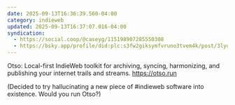```yaml
---
date: 2025-09-13T16:36:39.560-04:00
category: indieweb
updated: 2025-09-13T16:37:07.016-04:00
syndication:
  - https://social.coop/@caseyg/115198907285550308
  - https://bsky.app/profile/did:plc:s3fw2giksymfvruno3tvem4k/post/3lyqmxxme3h2t
---
```


Otso: Local-first IndieWeb toolkit for archiving, syncing, harmonizing, and publishing your internet trails and streams. https://otso.run

(Decided to try hallucinating a new piece of #indieweb software into existence. Would you run Otso?)
